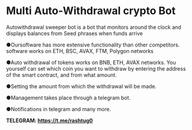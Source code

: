 # Multi Auto-Withdrawal crypto Bot

Autowithdrawal sweeper bot is a bot that monitors around the clock and displays balances from Seed phrases when funds arrive

●Oursoftware has more extensive functionality than other competitors.
software works on ETH, BSC, AVAX, FTM, Polygon networks


●Auto withdrawal of tokens works on BNB, ETH, AVAX networks.
You yourself can set which coin you want to withdraw by entering the address of the smart contract, and from what amount.


●Setting the amount from which the withdrawal will be made.


●Management takes place through a telegram bot.


●Notifications in telegram and many more.



**TELEGRAM: https://t.me/rashtug0**
